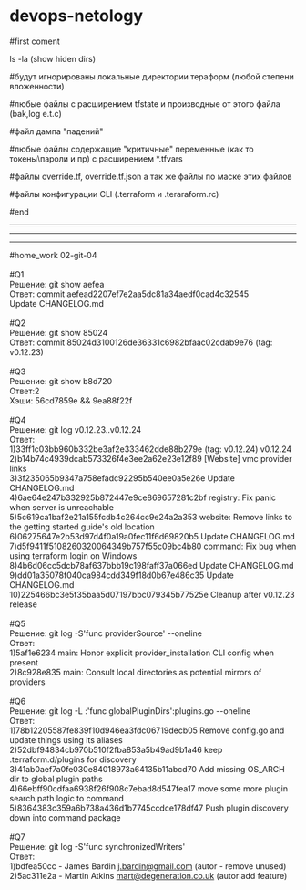 # devops-netology
#first coment

ls -la (show hiden dirs)

#будут игнорированы локальные директории тераформ (любой степени вложенности)

#любые файлы с расширением tfstate и производные от этого файла (bak,log e.t.c)

#файл дампа "падений"

#любые файлы содержащие "критичные" переменные (как то токены\пароли и пр) с расширением *.tfvars

#файлы override.tf, override.tf.json а так же файлы по маске этих файлов

#файлы конфигурации CLI (.terraform и .teraraform.rc)

#end
__________________________________________________________________
__________________________________________________________________
__________________________________________________________________

#home_work 02-git-04<br>
<br>
#Q1<br>
Решение: git show aefea<br> 
Ответ: commit aefead2207ef7e2aa5dc81a34aedf0cad4c32545<br>
Update CHANGELOG.md<br>
<br>
#Q2<br>
Решение: git show 85024<br>
Ответ: commit 85024d3100126de36331c6982bfaac02cdab9e76 (tag: v0.12.23)<br>
<br>
#Q3<br>
Решение: git show b8d720<br>
Ответ:2<br>
Хэши: 56cd7859e && 9ea88f22f<br> 
<br>
#Q4<br>
Решение: git log  v0.12.23..v0.12.24<br>
Ответ:<br>
1)33ff1c03bb960b332be3af2e333462dde88b279e (tag: v0.12.24) v0.12.24<br>
2)b14b74c4939dcab573326f4e3ee2a62e23e12f89 [Website] vmc provider links<br>
3)3f235065b9347a758efadc92295b540ee0a5e26e Update CHANGELOG.md<br>
4)6ae64e247b332925b872447e9ce869657281c2bf registry: Fix panic when server is unreachable<br>
5)5c619ca1baf2e21a155fcdb4c264cc9e24a2a353 website: Remove links to the getting started guide's old location<br>
6)06275647e2b53d97d4f0a19a0fec11f6d69820b5 Update CHANGELOG.md<br>
7)d5f9411f5108260320064349b757f55c09bc4b80 command: Fix bug when using terraform login on Windows<br>
8)4b6d06cc5dcb78af637bbb19c198faff37a066ed Update CHANGELOG.md<br>
9)dd01a35078f040ca984cdd349f18d0b67e486c35 Update CHANGELOG.md<br>
10)225466bc3e5f35baa5d07197bbc079345b77525e Cleanup after v0.12.23 release<br>
<br>
#Q5<br>
Решение: git log -S'func providerSource' --oneline<br>
Ответ:<br>
1)5af1e6234 main: Honor explicit provider_installation CLI config when present<br>
2)8c928e835 main: Consult local directories as potential mirrors of providers<br>
<br>
#Q6<br>
Решение: git log -L :'func globalPluginDirs':plugins.go --oneline<br>
Ответ: <br>
1)78b12205587fe839f10d946ea3fdc06719decb05 Remove config.go and update things using its aliases<br>
2)52dbf94834cb970b510f2fba853a5b49ad9b1a46 keep .terraform.d/plugins for discovery<br>
3)41ab0aef7a0fe030e84018973a64135b11abcd70 Add missing OS_ARCH dir to global plugin paths<br>
4)66ebff90cdfaa6938f26f908c7ebad8d547fea17 move some more plugin search path logic to command<br>
5)8364383c359a6b738a436d1b7745ccdce178df47 Push plugin discovery down into command package<br>
<br>
#Q7<br>
Решение: git log -S'func synchronizedWriters'<br>
Ответ: <br>
1)bdfea50cc - James Bardin j.bardin@gmail.com (autor - remove unused)<br>
2)5ac311e2a - Martin Atkins mart@degeneration.co.uk (autor add feature)<br>
